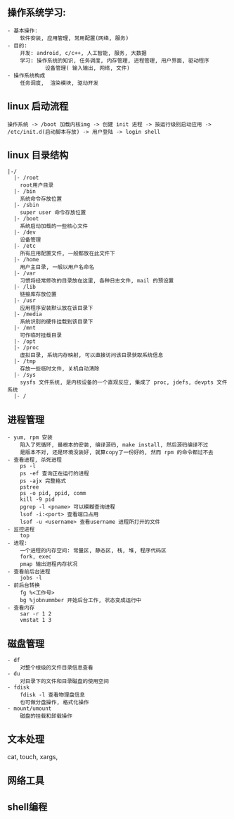 
## 操作系统学习:
    - 基本操作:
        软件安装, 应用管理, 常用配置(网络, 服务)
    - 目的:
        开发: android, c/c++, 人工智能, 服务, 大数据
        学习: 操作系统的知识, 任务调度, 内存管理, 进程管理, 用户界面, 驱动程序
                设备管理( 输入输出, 网络, 文件)
    - 操作系统构成
        任务调度,  渲染模块, 驱动开发
        

## linux 启动流程
    操作系统 -> /boot 加载内核img -> 创建 init 进程 -> 按运行级别启动应用 -> /etc/init.d(启动脚本存放) -> 用户登陆 -> login shell

## linux 目录结构
    |-/
      |- /root
        root用户目录
      |- /bin
        系统命令存放位置
      |- /sbin
        super user 命令存放位置
      |- /boot
        系统启动加载的一些核心文件
      |- /dev
        设备管理
      |- /etc
        所有应用配置文件, 一般都放在此文件下
      |- /home
        用户主目录, 一般以用户名命名
      |- /var
        习惯将经常修改的目录放在这里, 各种日志文件, mail 的预设置
      |- /lib
        链接库存放位置
      |- /usr
        应用程序安装默认放在该目录下
      |- /media
        系统识别的硬件挂载到该目录下
      |- /mnt
        可作临时挂载目录
      |- /opt
      |- /proc
        虚拟目录, 系统内存映射, 可以直接访问该目录获取系统信息
      |- /tmp
        存放一些临时文件, 关机自动清除
      |- /sys
        sysfs 文件系统, 是内核设备的一个直观反应, 集成了 proc, jdefs, devpts 文件系统 
      |- /

## 进程管理
    - yum, rpm 安装
        陷入了死循环, 最根本的安装, 编译源码, make install, 然后源码编译不过
        是版本不对, 还是环境没装好, 就算copy了一份好的, 然而 rpm 的命令都过不去
    - 查看进程, 杀死进程
        ps -l       
        ps -ef 查询正在运行的进程
        ps -ajx 完整格式
        pstree
        ps -o pid, ppid, comm
        kill -9 pid
        pgrep -l <pname> 可以模糊查询进程
        lsof -i:<port> 查看端口占用
        lsof -u <username> 查看username 进程所打开的文件
    - 监控进程
        top
    - 进程:
        一个进程的内存空间: 常量区, 静态区, 栈, 堆, 程序代码区
        fork, exec
        pmap 输出进程内存状况
    - 查看前后台进程
        jobs -l
    - 前后台转换
        fg %<工作号>
        bg %jobnummber 开始后台工作, 状态变成运行中
    - 查看内存
        sar -r 1 2
        vmstat 1 3

## 磁盘管理
    - df
        对整个根级的文件目录信息查看
    - du
        对目录下的文件和目录磁盘的使用空间
    - fdisk
        fdisk -l 查看物理盘信息
        也可做分盘操作, 格式化操作
    - mount/umount
        磁盘的挂载和卸载操作

## 文本处理
cat, touch, xargs, 

## 网络工具

## shell编程

